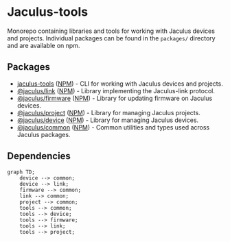 # Jaculus-tools

Monorepo containing libraries and tools for working with Jaculus devices and projects. Individual packages
can be found in the `packages/` directory and are available on npm.

## Packages

- [jaculus-tools](./packages/tools/README.md) ([NPM](https://www.npmjs.com/package/jaculus-tools)) - CLI for working with Jaculus devices and projects.
- [@jaculus/link](./packages/link/README.md) ([NPM](https://www.npmjs.com/package/@jaculus/link)) - Library implementing the Jaculus-link protocol.
- [@jaculus/firmware](./packages/firmware/README.md) ([NPM](https://www.npmjs.com/package/@jaculus/firmware)) - Library for updating firmware on Jaculus devices.
- [@jaculus/project](./packages/project/README.md) ([NPM](https://www.npmjs.com/package/@jaculus/project)) - Library for managing Jaculus projects.
- [@jaculus/device](./packages/device/README.md) ([NPM](https://www.npmjs.com/package/@jaculus/device)) - Library for managing Jaculus devices.
- [@jaculus/common](./packages/common/README.md) ([NPM](https://www.npmjs.com/package/@jaculus/common)) - Common utilities and types used across Jaculus packages.

## Dependencies

```mermaid
graph TD;
    device --> common;
    device --> link;
    firmware --> common;
    link --> common;
    project --> common;
    tools --> common;
    tools --> device;
    tools --> firmware;
    tools --> link;
    tools --> project;
```
